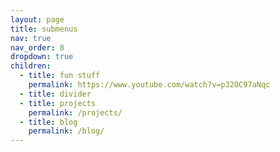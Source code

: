 ```yaml
---
layout: page
title: submenus
nav: true
nav_order: 8
dropdown: true
children:
  - title: fun stuff
    permalink: https://www.youtube.com/watch?v=p32OC97aNqc
  - title: divider
  - title: projects
    permalink: /projects/
  - title: blog
    permalink: /blog/
---
```

